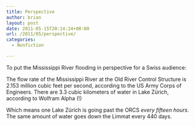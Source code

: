 ```yaml
---
title: Perspective
author: brian
layout: post
date: 2011-05-15T20:14:24+00:00
url: /2011/05/perspective/
categories:
  - Nonfiction

---
```

To put the Mississippi River flooding in perspective for a Swiss audience:

The flow rate of the Mississippi River at the Old River Control Structure is 2.153 million cubic feet per second, according to the US Army Corps of Engineers. There are 3.3 cubic kilometers of water in Lake Zürich, according to Wolfram Alpha (!)

Which means one Lake Zürich is going past the ORCS _every fifteen hours_. The same amount of water goes down the Limmat every 440 days.